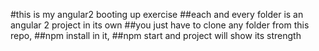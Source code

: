 #this is my angular2 booting up exercise
##each and every folder is an angular 2 project in its own
##you just have to clone any folder from this repo,
##npm install in it,
##npm start and project will show its strength